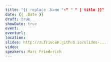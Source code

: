 ```yaml
---
title: "{{ replace .Name "-" " " | title }}"
date: {{ .Date }}
draft: true
showDate: true
event:
eventurl:
location:
slides: http://zufrieden.github.io/slides-...
video:
speakers: Marc Friederich
---
```

